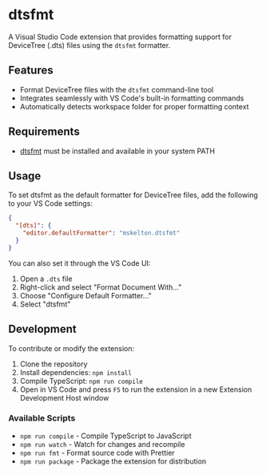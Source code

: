 # dtsfmt

A Visual Studio Code extension that provides formatting support for DeviceTree (.dts) files using the `dtsfmt` formatter.

## Features

- Format DeviceTree files with the `dtsfmt` command-line tool
- Integrates seamlessly with VS Code's built-in formatting commands
- Automatically detects workspace folder for proper formatting context

## Requirements

- [dtsfmt](https://github.com/mskelton/dtsfmt) must be installed and available in your system PATH

## Usage

To set dtsfmt as the default formatter for DeviceTree files, add the following to your VS Code settings:

```json
{
  "[dts]": {
    "editor.defaultFormatter": "mskelton.dtsfmt"
  }
}
```

You can also set it through the VS Code UI:

1. Open a `.dts` file
2. Right-click and select "Format Document With..."
3. Choose "Configure Default Formatter..."
4. Select "dtsfmt"

## Development

To contribute or modify the extension:

1. Clone the repository
2. Install dependencies: `npm install`
3. Compile TypeScript: `npm run compile`
4. Open in VS Code and press `F5` to run the extension in a new Extension Development Host window

### Available Scripts

- `npm run compile` - Compile TypeScript to JavaScript
- `npm run watch` - Watch for changes and recompile
- `npm run fmt` - Format source code with Prettier
- `npm run package` - Package the extension for distribution
